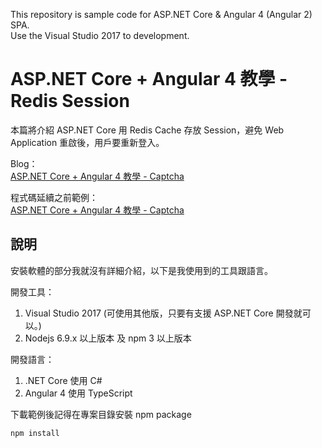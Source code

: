 This repository is sample code for ASP.NET Core & Angular 4 (Angular 2) SPA.  
Use the Visual Studio 2017 to development.  

# ASP.NET Core + Angular 4 教學 - Redis Session

本篇將介紹 ASP.NET Core 用 Redis Cache 存放 Session，避免 Web Application 重啟後，用戶要重新登入。  

Blog：  
[ASP.NET Core + Angular 4 教學 - Captcha](https://blog.johnwu.cc/article/asp-net-core-angular-4-%E6%95%99%E5%AD%B8-captcha.html)

程式碼延續之前範例：  
[ASP.NET Core + Angular 4 教學 - Captcha](/article/asp-net-core-angular-4-教學-captcha.html)  

## 說明

安裝軟體的部分我就沒有詳細介紹，以下是我使用到的工具跟語言。

開發工具：
1. Visual Studio 2017 (可使用其他版，只要有支援 ASP.NET Core 開發就可以。)
2. Nodejs 6.9.x 以上版本 及 npm 3 以上版本

開發語言：
1. .NET Core 使用 C#
2. Angular 4 使用 TypeScript

下載範例後記得在專案目錄安裝 npm package

``` batch
npm install
```

